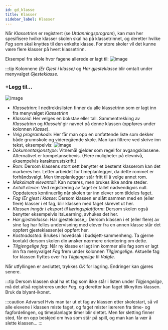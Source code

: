 ```yaml
---
id: gd_klasse
title: Klasser
sidebar_label: Klasser
---
```


Når _Klassetrinn_ er registrert (se _Utdanningsprogram_), kan man her spesifisere hvilke klasser skolen skal ha på klassetrinnet, og deretter hvilke _Fag_ som skal knyttes til den enkelte klasse. For store skoler vil det kunne være flere klasser på hvert klassetrinn. 

Eksempel fra skole hvor fagene allerede er lagt til:
![image](https://github.com/BarmanHanssen/iskole/assets/80097133/1aaa3b62-1a8d-4066-83d6-dc9f3e81a79d)


:::tip Kolonnene _(Er Gjest i klasse)_ og _Har gjesteklasse_ blir omtalt under menyvalget _Gjesteklasse_.

### +Legg til...
![image](https://github.com/BarmanHanssen/iskole/assets/80097133/ba556c8b-4d5c-45d0-8e04-3ae0e64dc51b)

- _Klassetrinn_: I nedtrekkslisten finner du alle klassetrinn som er lagt inn fra menyvalget _Klassetrinn_
- _Klasseid_: Her velges en bokstav eller tall. Sammentrekking av  _Klassetrinn_ og _Klasseid_ gir navnet på denne klassen (oppføres under kolonnen _Klasse_). 
- _Velg programkode_: Her får man opp en omfattende liste som dekker både grunnskole og videregående skole. Man kan filtrere ved skrive inn tekst, eksempelvis:
![image](https://github.com/BarmanHanssen/iskole/assets/80097133/b8da5307-1c53-4f39-bf0c-ed97f5db5624)
- _Dokumentasjonstype_: Vitnemål gjelder som regel for avgangsklassene. Alternativet er kompetansebevis. (Flere muligheter på elevnivå, eksempelvis karakterustskrift.)
- _Rom_: Dersom klassens stort sett benytter et bestemt klasserom kan det markeres her. Letter arbeidet for timeplanlegger, da dette rommet er forhåndsvalgt. Men timeplanlegger står fritt til å velge annet rom.
- _Maksimalt elevantall_: Kan noteres, men brukes ikke andre steder.
- _Antall elever_: Ved registrering av faget er tallet nødvendigvis null. Oppdateres kontinuerlig når skolen tar inn elever som tildeles faget.
- _Fag (Er gjest i klasse_: Dersom klassen er slått sammen med en (eller flere) klasser i et fag, blir klassen med faget skrevet ut her.
- _Klassen inngår i eksport til læringsplattform_: Dersom skolen også benytter eksempelvis ItsLearning, avhukes det her.
- _Har gjesteklasse_: Har gjesteklasse_: Dersom klassen i et (eller flere) av sine fag har felles undervisning med elever fra en annen klasse står det oppført gjesteklassen(e) oppført her.
- _Kostnadssted_: Brukes i hovedsak i budsjett-sammenheng. Ta gjerne kontakt dersom skolen din ønsker nærmere orientering om dette.
- _Tilgjengelige fag_: Når ny klasse er lagt inn kommer alle fag som er lagt inn fra menyvalget _Fag_ frem under kolonnen _Tilgjengelige_. Aktuelle fag for klassen flyttes over fra _Tilgjengelige_ til _Valgte_.

Når utfyllingen er avsluttet, trykkes _OK_ for lagring. Endringer kan gjøres senere. 

:::tip Dersom klassen skal ha et fag som ikke står i listen under _Tilgjengelige_, må det altså registreres under _Fag_, og deretter kan faget tilknyttes klassen. Bruk da blyant-ikonet.
 

:::caution Advarsel
Hvis man tar ut et fag av klassen etter skolestart, så vil alle elevene i klassen miste faget, og faget mister læreren fra time- og fagfordelingen, og timeplanlagte timer blir slettet. Men før sletting finner sted, får en opp beskjed om hva som står på spill, og man kan la vær å slette klassen...
:::
